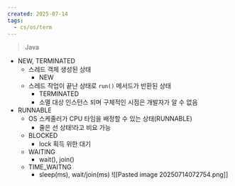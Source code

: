 ```yaml
---
created: 2025-07-14
tags:
  - cs/os/term
---
```

> Java
- NEW, TERMINATED
	- 스레드 객체 생성된 상태
		- NEW
	- 스레드 작업이 끝난 상태로 `run()` 메서드가 반환된 상태
		- TERMINATED
		- 소멸 대상 인스턴스 되며 구체적인 시점은 개발자가 알 수 없음
- RUNNABLE
	- OS 스케줄러가 CPU 타임을 배정할 수 있는 상태(RUNNABLE)
		- 줄은 선 상태!라고 비요 가능
	- BLOCKED
		- lock 획득 위한 대기
	- WAITING
		- wait(), join()
	- TIME_WAITNG
		- sleep(ms), wait/join(ms)
![[Pasted image 20250714072754.png]]